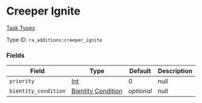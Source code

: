 # Creeper Ignite
[Task Types](../task_types_types.md)

Type ID: `ra_additions:creeper_ignite`
### Fields
Field | Type | Default | Description
------|------|---------|-------------
`priority` | [Int](../data_types/int.md) | 0 | null
`bientity_condition` | [Bientity Condition](../data_types/bientity_condition.md) | _optional_ | null
